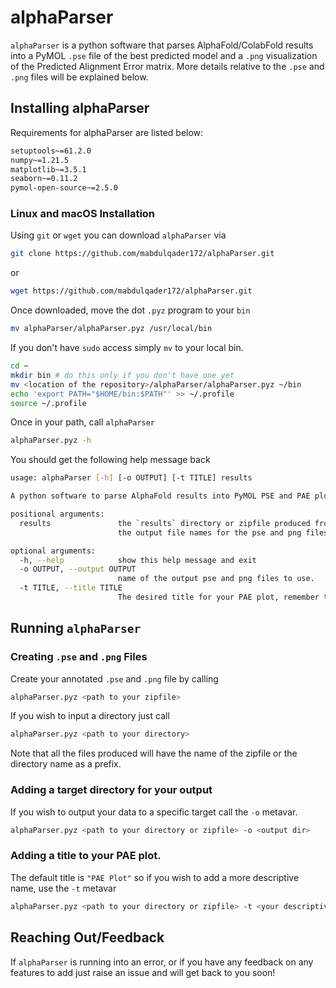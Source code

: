 # alphaParser
`alphaParser` is a python software that parses AlphaFold/ColabFold results into a PyMOL `.pse` file of the best predicted model 
and a `.png` visualization of the Predicted Alignment Error matrix. More details relative to the `.pse` and `.png` files
will be explained below.

## Installing alphaParser

Requirements for alphaParser are listed below:
```bash
setuptools~=61.2.0
numpy~=1.21.5
matplotlib~=3.5.1
seaborn~=0.11.2
pymol-open-source~=2.5.0
```


### Linux and macOS Installation
Using `git` or `wget` you can download `alphaParser` via
```bash
git clone https://github.com/mabdulqader172/alphaParser.git
```
or
```bash
wget https://github.com/mabdulqader172/alphaParser.git
```

Once downloaded, move the dot `.pyz` program to your `bin`

```bash
mv alphaParser/alphaParser.pyz /usr/local/bin
```

If you don't have `sudo` access simply `mv` to your local bin.

```bash
cd ~
mkdir bin # do this only if you don't have one yet
mv <location of the repository>/alphaParser/alphaParser.pyz ~/bin
echo 'export PATH="$HOME/bin:$PATH"' >> ~/.profile
source ~/.profile
```

Once in your path, call `alphaParser` 
```bash
alphaParser.pyz -h
```
You should get the following help message back
```bash
usage: alphaParser [-h] [-o OUTPUT] [-t TITLE] results

A python software to parse AlphaFold results into PyMOL PSE and PAE plots.

positional arguments:
  results               the `results` directory or zipfile produced from your AlphaFold prediction. Files will have same name as the zipfile/directory given. To change
                        the output file names for the pse and png files use '-o'/'--output' metavar.

optional arguments:
  -h, --help            show this help message and exit
  -o OUTPUT, --output OUTPUT
                        name of the output pse and png files to use.
  -t TITLE, --title TITLE
                        The desired title for your PAE plot, remember to wrap the title in quotations. Example: "PAE Plot"
```

## Running `alphaParser`
### Creating `.pse` and `.png` Files

Create your annotated `.pse` and `.png` file by calling
```bash
alphaParser.pyz <path to your zipfile>
```
If you wish to input a directory just call
```bash
alphaParser.pyz <path to your directory>
```
Note that all the files produced will have the name of the zipfile or the directory name as a prefix.

### Adding a target directory for your output
If you wish to output your data to a specific target call the `-o` metavar.
```bash
alphaParser.pyz <path to your directory or zipfile> -o <output dir>
```

### Adding a title to your PAE plot.
The default title is `"PAE Plot"` so if you wish to add a more descriptive name, use the `-t` metavar
```bash
alphaParser.pyz <path to your directory or zipfile> -t <your descriptive title>
```

## Reaching Out/Feedback
If `alphaParser` is running into an error, or if you have any feedback on any features to add just raise an issue 
and will get back to you soon!



